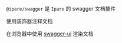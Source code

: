 <!--intro-->

`@ipare/swagger` 是 `Ipare` 的 swagger 文档插件

使用装饰器注释文档

在浏览器中使用 [swagger-ui](https://github.com/swagger-api/swagger-ui) 渲染文档

<!--intro-end-->

<!--install-->
